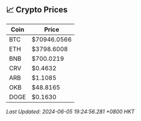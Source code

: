 ## 📈 Crypto Prices

| Coin | Price |
| ---- | ----- |
| BTC | $70946.0566 |
| ETH | $3798.6008 |
| BNB | $700.0219 |
| CRV | $0.4632 |
| ARB | $1.1085 |
| OKB | $48.8165 |
| DOGE | $0.1630 |

_Last Updated: 2024-06-05 19:24:56.281 +0800 HKT_